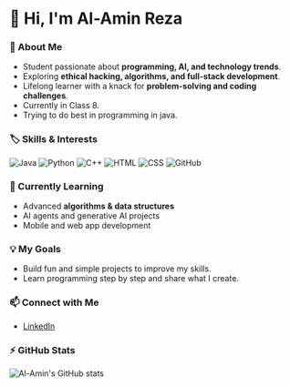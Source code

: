 # 👋 Hi, I'm Al-Amin Reza

### 🚀 About Me
- Student passionate about **programming, AI, and technology trends**.  
- Exploring **ethical hacking, algorithms, and full-stack development**.  
- Lifelong learner with a knack for **problem-solving and coding challenges**.
- Currently in Class 8.
- Trying to do best in programming in java.

### 🏷️ Skills & Interests

![Java](https://img.shields.io/badge/Java-brown?style=for-the-badge&logo=java&logoColor=white)
![Python](https://img.shields.io/badge/Python-3776AB?style=for-the-badge&logo=python&logoColor=white)
![C++](https://img.shields.io/badge/C++-00599C?style=for-the-badge&logo=c%2B%2B&logoColor=white)
![HTML](https://img.shields.io/badge/HTML-E34F26?style=for-the-badge&logo=html5&logoColor=white)
![CSS](https://img.shields.io/badge/CSS-1572B6?style=for-the-badge&logo=css3&logoColor=white)
![GitHub](https://img.shields.io/badge/GitHub-181717?style=for-the-badge&logo=github&logoColor=white)


### 🌱 Currently Learning
- Advanced **algorithms & data structures**  
- AI agents and generative AI projects  
- Mobile and web app development  

### 💡 My Goals
- Build fun and simple projects to improve my skills.  
- Learn programming step by step and share what I create.
  
### 📫 Connect with Me
- [LinkedIn](https://www.linkedin.com/in/al-amin-reza-9a3b7a338/)   

### ⚡ GitHub Stats
![Al-Amin's GitHub stats](https://github-readme-stats.vercel.app/api?username=alaminreza6379&show_icons=true&theme=radical)

<!---
alaminreza6379/alaminreza6379 is a ✨ special ✨ repository because its `README.md` (this file) appears on your GitHub profile.
You can click the Preview link to take a look at your changes.
--->
